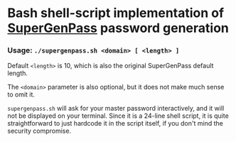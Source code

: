 # Bash shell-script implementation of [SuperGenPass](http://supergenpass.com) password generation

### **Usage:** `./supergenpass.sh <domain> [ <length> ]`

Default `<length>` is 10, which is also the original SuperGenPass default length.

The `<domain>` parameter is also optional, but it does not make much sense to omit it.

`supergenpass.sh` will ask for your master password interactively, and it will not be displayed on your terminal.
Since it is a 24-line shell script, it is quite straightforward to just hardcode it in the script itself,
if you don't mind the security compromise.

